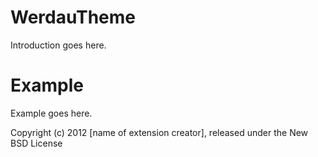 WerdauTheme
===========

Introduction goes here.


Example
=======

Example goes here.


Copyright (c) 2012 [name of extension creator], released under the New BSD License
